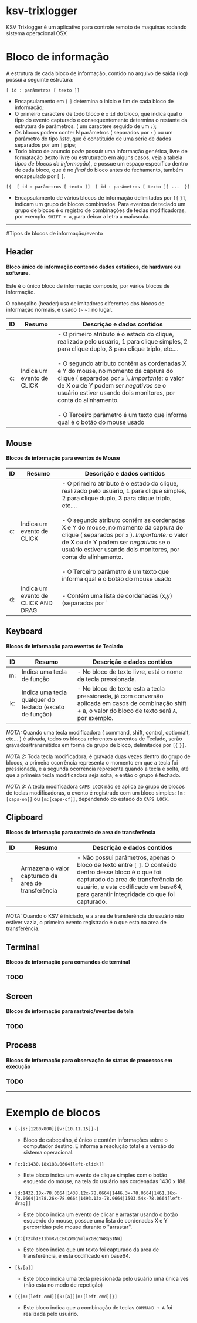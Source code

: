 # ksv-trixlogger
KSV Trixlogger é um aplicativo para controle remoto de maquinas rodando sistema operacional OSX

# Bloco de informação

A estrutura de cada bloco de informação, contido no arquivo de saída (log) possui a seguinte estrutura:

`[ id : parâmetros [ texto ]]`

- Encapsulamento em `[` `]` determina o inicio e fim de cada bloco de informação;
-  O primeiro caractere de todo bloco é o `id` do bloco, que indica qual o tipo do evento capturado e consequentemente determina o restante da estrutura de parâmetros. ( um caractere seguido de um `:`);
- Os blocos podem conter N parâmetros ( separados por `:` ) ou um parâmetro do tipo *lista*, que é constituido de uma série de dados separados por um `|` pipe;
- Todo bloco de anuncio *pode* possuir uma informação genérica, livre de formatação (texto livre ou estruturado em alguns casos, veja a tabela *tipos de blocos de informação*), e possue um espaço específico dentro de cada bloco, que é no *final* do bloco antes do fechamento, também encapsulado por `[` `]`.

`[{  [ id : parâmetros [ texto ]]  [ id : parâmetros [ texto ]] ...  }]`

- Encapsulamento de vários blocos de informação delimitados por `[{` `}]`, indicam um grupo de blocos combinados. Para eventos de teclado um grupo de blocos é o registro de combinações de teclas modificadoras, por exemplo. `SHIFT + a`, para deixar a letra `a` maíuscula.

- - - 

#Tipos de blocos de informação/evento

## Header
#### Bloco único de informação contendo dados estáticos, de hardware ou software.

Este é o único bloco de informação composto, por vários blocos de informação.

O cabeçalho (header) usa delimitadores diferentes dos blocos de informação normais, é usado `[~` `~]` no lugar.

|  ID |  Resumo     |  Descrição e dados contidos |
|:--------------:|------------|-----------------------------|
|      c:        |   Indica um evento de CLICK | - O primeiro atributo é o estado do clique, realizado pelo usuário, 1 para clique simples, 2 para clique duplo, 3 para clique triplo, etc.... <br><br> - O segundo atributo contém as cordenadas X e Y do mouse, no momento da captura do clique ( separados por `x` ). *Importante:* o valor de X ou de Y podem ser *negativos* se o usuário estiver usando dois monitores, por conta do alinhamento.<br><br> - O Terceiro parâmetro é um texto que informa qual é o botão do mouse usado |

## Mouse
#### Blocos de informação para eventos de Mouse

|  ID |  Resumo     |  Descrição e dados contidos |
|:--------------:|------------|-----------------------------|
|      c:        |   Indica um evento de CLICK | - O primeiro atributo é o estado do clique, realizado pelo usuário, 1 para clique simples, 2 para clique duplo, 3 para clique triplo, etc.... <br><br> - O segundo atributo contém as cordenadas X e Y do mouse, no momento da captura do clique ( separados por `x` ). *Importante:* o valor de X ou de Y podem ser *negativos* se o usuário estiver usando dois monitores, por conta do alinhamento.<br><br> - O Terceiro parâmetro é um texto que informa qual é o botão do mouse usado |
|      d:        |   Indica um evento de CLICK AND DRAG | - Contém uma lista de cordenadas (x,y) (separados por `|` pipe) <br><br> - O Segundo parâmetro é um texto que informa qual é o botão do mouse usado para clicar e arrastar.

## Keyboard
#### Blocos de informação para eventos de Teclado

|  ID |  Resumo     |  Descrição e dados contidos |
|:--------------:|------------|-----------------------------|
|      m:        |   Indica uma tecla de função | - No bloco de texto livre, está o nome da tecla pressionada. |
|      k:        |   Indica uma tecla qualquer do teclado (exceto de função) | - No bloco de texto esta a tecla pressionada, já com conversão aplicada em casos de combinação  shift + a, o valor do bloco de texto será `A`, por exemplo.

*NOTA:* Quando uma tecla modificadora ( command, shift, control, option/alt, etc... ) é ativada, todos os blocos referentes a eventos de Teclado, serão gravados/transmitidos em forma de grupo de bloco, delimitados por `[{` `}]`.

*NOTA 2:* Toda tecla modificadora, é gravada duas vezes dentro do grupo de blocos, a primeira ocorrência representa o momento em que a tecla foi pressionada, e a segunda ocorrência representa quando a tecla é solta, até que a primeira tecla modificadora seja solta, e então o grupo é fechado.

*NOTA 3:* A tecla modificadora `CAPS LOCK` não se aplica ao grupo de blocos de teclas modificadoras, o evento é registrado com um bloco simples: `[m:[caps-on]]` ou `[m:[caps-of]]`, dependendo do estado do `CAPS LOCK`.

## Clipboard
#### Blocos de informação para rastreio de area de transferência

|  ID |  Resumo     |  Descrição e dados contidos |
|:--------------:|------------|-----------------------------|
|      t:        |   Armazena o valor capturado da area de transferência | - Não possui parâmetros, apenas o bloco de texto entre `[` `]`. O conteúdo dentro desse bloco é o que foi capturado da area de transferência do usuário, e esta codificado em base64, para garantir integridade do que foi capturado. |


*NOTA:* Quando o KSV é iniciado, e a area de transferência do usuário não estiver vazia, o primeiro evento registrado é o que esta na area de transferência.

## Terminal
#### Blocos de informação para comandos de terminal

### TODO


## Screen
#### Blocos de informação para rastreio/eventos de tela

### TODO


## Process
#### Blocos de informação para observação de status de processos em execução

### TODO

- - - -

# Exemplo de blocos

- `[~[s:[1280x800]][v:[10.11.15]]~]`
    - Bloco de cabeçalho, é único e contém informações sobre o computador destino. E informa a resolução total e a versão do sistema operacional.

- `[c:1:1430.18x188.0664[left-click]]`
    - Este bloco indica um evento de clique simples com o botão esquerdo do mouse, na tela do usuário nas cordenadas 1430 x 188.

- `[d:1432.18x-78.0664|1438.12x-78.0664|1446.3x-78.0664|1461.16x-78.0664|1478.26x-78.0664|1493.13x-78.0664|1503.54x-78.0664[left-drag]]`
    - Este bloco indica um evento de clicar e arrastar usando o botão esquerdo do mouse, possue uma lista de cordenadas X e Y percorridas pelo mouse durante o "arrastar".

- `[t:[T2xhIE11bmRvLCBCZW0gVmluZG8gYW8gS1NW]`
    - Este bloco indica que um texto foi capturado da area de transferência, e esta codificado em base64.

- `[k:[a]]`
    - Este bloco indica uma tecla pressionada pelo usuário uma única ves (não esta no modo de repetição)

- `[{[m:[left-cmd]][k:[a]][m:[left-cmd]]}]`
    - Este bloco indica que a combinação de teclas `COMMAND + A` foi realizada pelo usuário.



























